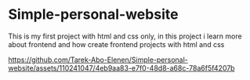 
# Simple-personal-website
This is my first project with html and css only, in this project i learn more about frontend and how create frontend projects with html and css

https://github.com/Tarek-Abo-Elenen/Simple-personal-website/assets/110241047/4eb9aa83-e7f0-48d8-a68c-78a6f5f4207b


